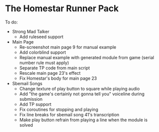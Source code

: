 # The Homestar Runner Pack

To do:

* Strong Mad Talker
  * Add ruleseed support
* Main Page
  * Re-screenshot main page 9 for manual example
  * Add colorblind support
  * Replace manual example with generated module from game (serial number rule must apply)
  * Separate TP code from main script
  * Rescale main page 23's effect
  * Fix Homestar's body for main page 23
* Sbemail Songs
  * Change texture of play button to square while playing audio
  * Add "the game's certainly not gonna tell you" voiceline during submission
  * Add TP support
  * Fix coroutines for stopping and playing
  * Fix line breaks for sbemail song 41's transcription
  * Make play button refrain from playing a line when the module is solved
